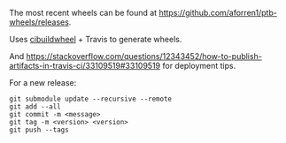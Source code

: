 The most recent wheels can be found at https://github.com/aforren1/ptb-wheels/releases.

Uses [cibuildwheel](https://github.com/joerick/cibuildwheel/) + Travis to generate wheels.

And https://stackoverflow.com/questions/12343452/how-to-publish-artifacts-in-travis-ci/33109519#33109519 for deployment tips.

For a new release:

```
git submodule update --recursive --remote
git add --all
git commit -m <message>
git tag -m <version> <version>
git push --tags
```
